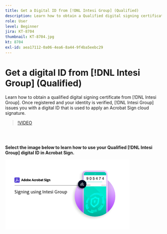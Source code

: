 ```yaml
---
title: Get a Digital ID from [!DNL Intesi Group] (Qualified)
description: Learn how to obtain a Qualified digital signing certificate from [!DNL Intesi Group]
role: User
level: Beginner
jira: KT-8704
thumbnail: KT-8704.jpg
kt: 8704
exl-id: aea17112-0a06-4ea6-8a44-9f4ba5eebc29
---
```

# Get a digital ID from [!DNL Intesi Group] (Qualified)

Learn how to obtain a qualified digital signing certificate from [!DNL Intesi Group]. Once registered and your identity is verified, [!DNL Intesi Group] issues you with a digital ID that is used to apply an Acrobat Sign cloud signature.

>[!VIDEO](https://video.tv.adobe.com/v/337064?quality=12&learn=on&hidetitle=true)

<br>&nbsp;

**Select the image below to learn how to use your Qualified [!DNL Intesi Group] digital ID in Acrobat Sign.**

[![image](assets/IntesiSign_400.png)](intesi-sign.md)
